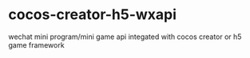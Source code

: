 # cocos-creator-h5-wxapi
wechat mini program/mini game api integated with cocos creator or h5 game framework
